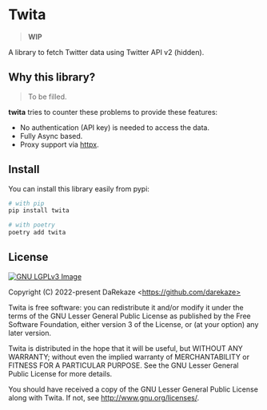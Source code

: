 # Twita

> **WIP**

A library to fetch Twitter data using Twitter API v2 (hidden).

<!-- [![Latest Version](https://img.shields.io/pypi/v/twita.svg)](https://pypi.python.org/pypi/twita)
[![Supported Python Versions](https://img.shields.io/pypi/pyversions/twita)](https://pypi.python.org/pypi/twita)
[![CI](https://github.com/countertek/twita/actions/workflows/ci.yml/badge.svg?branch=main)](https://github.com/countertek/twita/actions/workflows/ci.yml)
[![Code style: black](https://img.shields.io/badge/code%20style-black-000000.svg)](https://github.com/psf/black)
[![GitHub license](https://img.shields.io/github/license/countertek/twita)](https://github.com/countertek/twita/blob/main/LICENSE) -->

<!-- **[Documentation](https://countertek.github.io/twita)**
**·**
**[Replit Playground](https://replit.com/@darekaze/twita-examples#main.py)** -->

## Why this library?

> To be filled.

**twita** tries to counter these problems to provide these features:

- No authentication (API key) is needed to access the data.
- Fully Async based.
- Proxy support via [httpx](https://www.python-httpx.org/advanced/#http-proxying).

## Install

You can install this library easily from pypi:

```bash
# with pip
pip install twita

# with poetry
poetry add twita
```

## License

[![GNU LGPLv3 Image](https://www.gnu.org/graphics/lgplv3-147x51.png)](https://www.gnu.org/licenses/lgpl-3.0.html)

Copyright (C) 2022-present DaRekaze \<https://github.com/darekaze>

Twita is free software: you can redistribute it and/or modify
it under the terms of the GNU Lesser General Public License as published
by the Free Software Foundation, either version 3 of the License, or
(at your option) any later version.

Twita is distributed in the hope that it will be useful,
but WITHOUT ANY WARRANTY; without even the implied warranty of
MERCHANTABILITY or FITNESS FOR A PARTICULAR PURPOSE.  See the
GNU Lesser General Public License for more details.

You should have received a copy of the GNU Lesser General Public License
along with Twita. If not, see <http://www.gnu.org/licenses/>.
